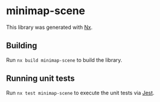 # minimap-scene

This library was generated with [Nx](https://nx.dev).

## Building

Run `nx build minimap-scene` to build the library.

## Running unit tests

Run `nx test minimap-scene` to execute the unit tests via [Jest](https://jestjs.io).
